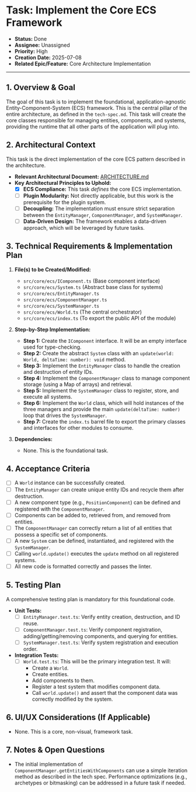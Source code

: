 # Task: Implement the Core ECS Framework

- **Status:** Done
- **Assignee:** Unassigned
- **Priority:** High
- **Creation Date:** 2025-07-08
- **Related Epic/Feature:** Core Architecture Implementation

---

## 1. Overview & Goal

The goal of this task is to implement the foundational, application-agnostic Entity-Component-System (ECS) framework. This is the central pillar of the entire architecture, as defined in the `tech-spec.md`. This task will create the core classes responsible for managing entities, components, and systems, providing the runtime that all other parts of the application will plug into.

## 2. Architectural Context

This task is the direct implementation of the core ECS pattern described in the architecture.

- **Relevant Architectural Document:** [ARCHITECTURE.md](./../architecture/ARCHITECTURE.md)
- **Key Architectural Principles to Uphold:**
  - [x] **ECS Compliance:** This task _defines_ the core ECS implementation.
  - [ ] **Plugin Modularity:** Not directly applicable, but this work is the prerequisite for the plugin system.
  - [ ] **Decoupling:** The implementation must ensure strict separation between the `EntityManager`, `ComponentManager`, and `SystemManager`.
  - [ ] **Data-Driven Design:** The framework enables a data-driven approach, which will be leveraged by future tasks.

## 3. Technical Requirements & Implementation Plan

1.  **File(s) to be Created/Modified:**

    - `src/core/ecs/IComponent.ts` (Base component interface)
    - `src/core/ecs/System.ts` (Abstract base class for systems)
    - `src/core/ecs/EntityManager.ts`
    - `src/core/ecs/ComponentManager.ts`
    - `src/core/ecs/SystemManager.ts`
    - `src/core/ecs/World.ts` (The central orchestrator)
    - `src/core/ecs/index.ts` (To export the public API of the module)

2.  **Step-by-Step Implementation:**

    - **Step 1:** Create the `IComponent` interface. It will be an empty interface used for type-checking.
    - **Step 2:** Create the abstract `System` class with an `update(world: World, deltaTime: number): void` method.
    - **Step 3:** Implement the `EntityManager` class to handle the creation and destruction of entity IDs.
    - **Step 4:** Implement the `ComponentManager` class to manage component storage (using a Map of arrays) and retrieval.
    - **Step 5:** Implement the `SystemManager` class to register, store, and execute all systems.
    - **Step 6:** Implement the `World` class, which will hold instances of the three managers and provide the main `update(deltaTime: number)` loop that drives the `SystemManager`.
    - **Step 7:** Create the `index.ts` barrel file to export the primary classes and interfaces for other modules to consume.

3.  **Dependencies:**
    - None. This is the foundational task.

## 4. Acceptance Criteria

- [ ] A `World` instance can be successfully created.
- [ ] The `EntityManager` can create unique entity IDs and recycle them after destruction.
- [ ] A new component type (e.g., `PositionComponent`) can be defined and registered with the `ComponentManager`.
- [ ] Components can be added to, retrieved from, and removed from entities.
- [ ] The `ComponentManager` can correctly return a list of all entities that possess a specific set of components.
- [ ] A new `System` can be defined, instantiated, and registered with the `SystemManager`.
- [ ] Calling `world.update()` executes the `update` method on all registered systems.
- [ ] All new code is formatted correctly and passes the linter.

## 5. Testing Plan

A comprehensive testing plan is mandatory for this foundational code.

- **Unit Tests:**
  - [ ] `EntityManager.test.ts`: Verify entity creation, destruction, and ID reuse.
  - [ ] `ComponentManager.test.ts`: Verify component registration, adding/getting/removing components, and querying for entities.
  - [ ] `SystemManager.test.ts`: Verify system registration and execution order.
- **Integration Tests:**
  - [ ] `World.test.ts`: This will be the primary integration test. It will:
    - Create a `World`.
    - Create entities.
    - Add components to them.
    - Register a test system that modifies component data.
    - Call `world.update()` and assert that the component data was correctly modified by the system.

## 6. UI/UX Considerations (If Applicable)

- None. This is a core, non-visual, framework task.

## 7. Notes & Open Questions

- The initial implementation of `ComponentManager.getEntitiesWithComponents` can use a simple iteration method as described in the tech spec. Performance optimizations (e.g., archetypes or bitmasking) can be addressed in a future task if needed.
